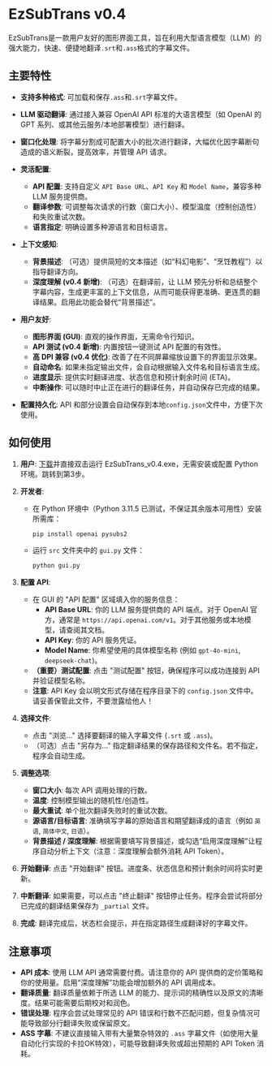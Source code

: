 # EzSubTrans v0.4

EzSubTrans是一款用户友好的图形界面工具，旨在利用大型语言模型（LLM）的强大能力，快速、便捷地翻译`.srt`和`.ass`格式的字幕文件。

## 主要特性

* **支持多种格式**: 可加载和保存`.ass`和`.srt`字幕文件。

* **LLM 驱动翻译**: 通过接入兼容 OpenAI API 标准的大语言模型（如 OpenAI 的 GPT 系列、或其他云服务/本地部署模型）进行翻译。

* **窗口化处理**: 将字幕分割成可配置大小的批次进行翻译，大幅优化因字幕断句造成的语义断裂，提高效率，并管理 API 请求。

* **灵活配置**:
    * **API 配置**: 支持自定义 `API Base URL`、`API Key` 和 `Model Name`，兼容多种 LLM 服务提供商。
    * **翻译参数**: 可调整每次请求的行数（窗口大小）、模型温度（控制创造性）和失败重试次数。
    * **语言指定**: 明确设置多种源语言和目标语言。

* **上下文感知**:
    * **背景描述**: （可选）提供简短的文本描述（如“科幻电影”、“烹饪教程”）以指导翻译方向。
    * **深度理解 (v0.4 新增)**: （可选）在翻译前，让 LLM 预先分析和总结整个字幕内容，生成更丰富的上下文信息，从而可能获得更准确、更连贯的翻译结果。启用此功能会替代“背景描述”。

* **用户友好**:
    * **图形界面 (GUI)**: 直观的操作界面，无需命令行知识。
    * **API 测试 (v0.4 新增)**: 内置按钮一键测试 API 配置的有效性。
    * **高 DPI 兼容 (v0.4 优化)**: 改善了在不同屏幕缩放设置下的界面显示效果。
    * **自动命名**: 如果未指定输出文件，会自动根据输入文件名和目标语言生成。
    * **进度显示**: 提供实时翻译进度、状态信息和预计剩余时间 (ETA)。
    * **中断操作**: 可以随时中止正在进行的翻译任务，并自动保存已完成的结果。

* **配置持久化**: API 和部分设置会自动保存到本地`config.json`文件中，方便下次使用。

## 如何使用

1. **用户**: [下载](https://github.com/allshell/EzSubTrans/releases/download/v0.4/EzSubTrans_v0.4.exe)并直接双击运行 EzSubTrans_v0.4.exe，无需安装或配置 Python 环境。跳转到第3步。

2. **开发者**:
   * 在 Python 环境中（Python 3.11.5 已测试，不保证其余版本可用性）安装所需库：
     ```bash
     pip install openai pysubs2
     ```
   * 运行 `src` 文件夹中的 `gui.py` 文件：
     ```bash
     python gui.py
     ```
3. **配置 API**:
    * 在 GUI 的 "API 配置" 区域填入你的服务信息：
        * **API Base URL**: 你的 LLM 服务提供商的 API 端点。对于 OpenAI 官方，通常是 `https://api.openai.com/v1`。对于其他服务或本地模型，请查阅其文档。
        * **API Key**: 你的 API 服务凭证。
        * **Model Name**: 你希望使用的具体模型名称 (例如 `gpt-4o-mini`, `deepseek-chat`)。
    * **（重要）测试配置**: 点击 "测试配置" 按钮，确保程序可以成功连接到 API 并验证模型名称。
    * **注意**: API Key 会以明文形式存储在程序目录下的 `config.json` 文件中。请妥善保管此文件，不要泄露给他人！
4. **选择文件**:
    * 点击 "浏览..." 选择要翻译的输入字幕文件 (`.srt` 或 `.ass`)。
    * （可选）点击 "另存为..." 指定翻译结果的保存路径和文件名。若不指定，程序会自动生成。
5. **调整选项**:
    * **窗口大小**: 每次 API 调用处理的行数。
    * **温度**: 控制模型输出的随机性/创造性。
    * **最大重试**: 单个批次翻译失败时的重试次数。
    * **源语言/目标语言**: 准确填写字幕的原始语言和期望翻译成的语言（例如 `英语`, `简体中文`, `日语`）。
    * **背景描述 / 深度理解**: 根据需要填写背景描述，或勾选“启用深度理解”让程序自动分析上下文（注意：深度理解会额外消耗 API Token）。
6. **开始翻译**: 点击 "开始翻译" 按钮。进度条、状态信息和预计剩余时间将实时更新。
7. **中断翻译**: 如果需要，可以点击 "终止翻译" 按钮停止任务。程序会尝试将部分已完成的翻译结果保存为 `_partial` 文件。
8. **完成**: 翻译完成后，状态栏会提示，并在指定路径生成翻译好的字幕文件。

## 注意事项

* **API 成本**: 使用 LLM API 通常需要付费。请注意你的 API 提供商的定价策略和你的使用量。启用“深度理解”功能会增加额外的 API 调用成本。
* **翻译质量**: 翻译质量依赖于所选 LLM 的能力、提示词的精确性以及原文的清晰度。结果可能需要后期校对和润色。
* **错误处理**: 程序会尝试处理常见的 API 错误和行数不匹配问题，但复杂情况可能导致部分行翻译失败或保留原文。
* **ASS 字幕**: 不建议直接输入带有大量繁杂特效的 `.ass` 字幕文件（如使用大量自动化行实现的卡拉OK特效），可能导致翻译失败或超出预期的 API Token 消耗。
